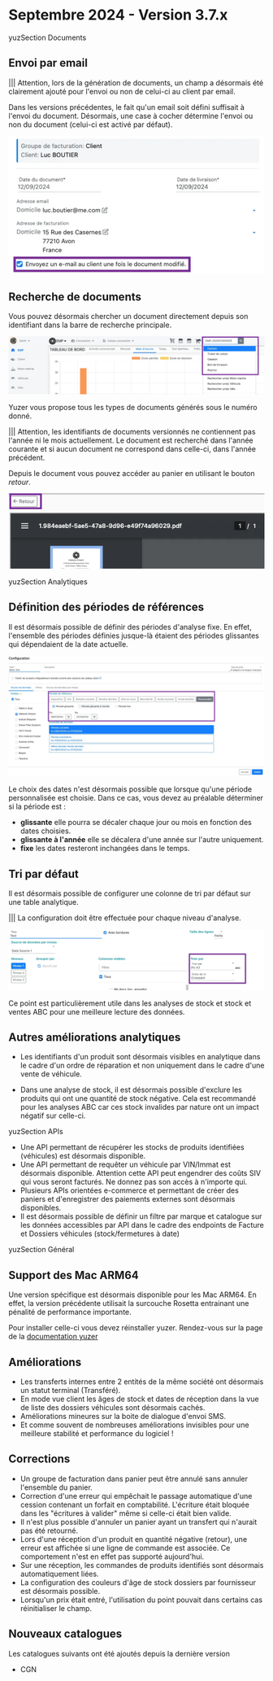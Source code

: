 # Septembre 2024 - Version 3.7.x

yuzSection Documents

## Envoi par email

||| Attention, lors de la génération de documents, un champ a désormais été clairement ajouté pour l'envoi ou non de celui-ci au client par email.

Dans les versions précédentes, le fait qu'un email soit défini suffisait à l'envoi du document. Désormais, une case à cocher détermine l'envoi ou non du document (celui-ci est activé par défaut).

![document email](https://raw.githubusercontent.com/yuzer-software/release-notes/master/release-notes/3.7.0/document_mail.webp?w=500px)

## Recherche de documents

Vous pouvez désormais chercher un document directement depuis son identifiant dans la barre de recherche principale.

![document search](https://raw.githubusercontent.com/yuzer-software/release-notes/master/release-notes/3.7.0/document_search.webp?w=800px)

Yuzer vous propose tous les types de documents générés sous le numéro donné.

||| Attention, les identifiants de documents versionnés ne contiennent pas l'année ni le mois actuellement. Le document est recherché dans l'année courante et si aucun document ne correspond dans celle-ci, dans l'année précédent.

Depuis le document vous pouvez accéder au panier en utilisant le bouton _retour_.

![document back to basket](https://raw.githubusercontent.com/yuzer-software/release-notes/master/release-notes/3.7.0/document_back_to_basket.webp?w=500px)

yuzSection Analytiques

## Définition des périodes de références

Il est désormais possible de définir des périodes d'analyse fixe. En effet, l'ensemble des périodes définies jusque-là étaient des périodes glissantes qui dépendaient de la date actuelle.

![analytics periods](https://raw.githubusercontent.com/yuzer-software/release-notes/master/release-notes/3.7.0/analytics_periods.webp?w=100%)

Le choix des dates n'est désormais possible que lorsque qu'une période personnalisée est choisie. Dans ce cas, vous devez au préalable déterminer si la période est :

- **glissante** elle pourra se décaler chaque jour ou mois en fonction des dates choisies.
- **glissante à l'année** elle se décalera d'une année sur l'autre uniquement.
- **fixe** les dates resteront inchangées dans le temps.

## Tri par défaut

Il est désormais possible de configurer une colonne de tri par défaut sur une table analytique.

||| La configuration doit être effectuée pour chaque niveau d'analyse.

![analytics periods](https://raw.githubusercontent.com/yuzer-software/release-notes/master/release-notes/3.7.0/analytics_sort.webp?w=800px)

Ce point est particulièrement utile dans les analyses de stock et stock et ventes ABC pour une meilleure lecture des données.

## Autres améliorations analytiques

- Les identifiants d'un produit sont désormais visibles en analytique dans le cadre d'un ordre de réparation et non uniquement dans le cadre d'une vente de véhicule.

- Dans une analyse de stock, il est désormais possible d'exclure les produits qui ont une quantité de stock négative. Cela est recommandé pour les analyses ABC car ces stock invalides par nature ont un impact négatif sur celle-ci.

yuzSection APIs

- Une API permettant de récupérer les stocks de produits identifiées (véhicules) est désormais disponible.
- Une API permettant de requêter un véhicule par VIN/Immat est désormais disponible. Attention cette API peut engendrer des coûts SIV qui vous seront facturés. Ne donnez pas son accès à n'importe qui.
- Plusieurs APIs orientées e-commerce et permettant de créer des paniers et d'enregistrer des paiements externes sont désormais disponibles.
- Il est désormais possible de définir un filtre par marque et catalogue sur les données accessibles par API dans le cadre des endpoints de Facture et Dossiers véhicules (stock/fermetures à date)

yuzSection Général

## Support des Mac ARM64

Une version spécifique est désormais disponible pour les Mac ARM64. En effet, la version précédente utilisait la surcouche Rosetta entrainant une pénalité de performance importante.

Pour installer celle-ci vous devez réinstaller yuzer. Rendez-vous sur la page de la [documentation yuzer](https://yuzer.crisp.help/fr/article/installation-de-yuzer-hhoo2e/)

## Améliorations

- Les transferts internes entre 2 entités de la même société ont désormais un statut terminal (Transféré).
- En mode vue client les âges de stock et dates de réception dans la vue de liste des dossiers véhicules sont désormais cachés.
- Améliorations mineures sur la boite de dialogue d'envoi SMS.
- Et comme souvent de nombreuses améliorations invisibles pour une meilleure stabilité et performance du logiciel !

## Corrections

- Un groupe de facturation dans panier peut être annulé sans annuler l'ensemble du panier.
- Correction d'une erreur qui empêchait le passage automatique d'une cession contenant un forfait en comptabilité. L'écriture était bloquée dans les "écritures à valider" même si celle-ci était bien valide.
- Il n'est plus possible d'annuler un panier ayant un transfert qui n'aurait pas été retourné.
- Lors d'une réception d'un produit en quantité négative (retour), une erreur est affichée si une ligne de commande est associée. Ce comportement n'est en effet pas supporté aujourd'hui.
- Sur une réception, les commandes de produits identifiés sont désormais automatiquement liées.
- La configuration des couleurs d'âge de stock dossiers par fournisseur est désormais possible.
- Lorsqu'un prix était entré, l'utilisation du point pouvait dans certains cas réinitialiser le champ.

## Nouveaux catalogues

Les catalogues suivants ont été ajoutés depuis la dernière version

- CGN
